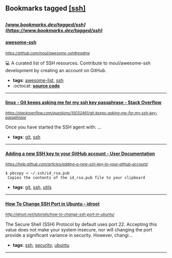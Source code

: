 ## Bookmarks tagged [[ssh]](https://www.bookmarks.dev?q=[ssh])

_<sup><sup>[www.bookmarks.dev/tagged/ssh](https://www.bookmarks.dev/tagged/ssh)</sup></sup>_
---
#### [awesome-ssh](https://github.com/moul/awesome-ssh#readme)
_<sup>https://github.com/moul/awesome-ssh#readme</sup>_

:computer: A curated list of SSH resources. Contribute to moul/awesome-ssh development by creating an account on GitHub.
* **tags**: [awesome-list](../tagged/awesome-list.md), [ssh](../tagged/ssh.md)
* :octocat: **[source code](https://github.com/moul/awesome-ssh#readme)**
---
#### [linux - Git keeps asking me for my ssh key passphrase - Stack Overflow](https://stackoverflow.com/questions/10032461/git-keeps-asking-me-for-my-ssh-key-passphrase)
_<sup>https://stackoverflow.com/questions/10032461/git-keeps-asking-me-for-my-ssh-key-passphrase</sup>_

Once you have started the SSH agent with:
...
* **tags**: [git](../tagged/git.md), [ssh](../tagged/ssh.md)
---
#### [Adding a new SSH key to your GitHub account - User Documentation        ](https://help.github.com/articles/adding-a-new-ssh-key-to-your-github-account/)
_<sup>https://help.github.com/articles/adding-a-new-ssh-key-to-your-github-account/</sup>_

```
$ pbcopy < ~/.ssh/id_rsa.pub
 Copies the contents of the id_rsa.pub file to your clipboard
```
* **tags**: [git](../tagged/git.md), [ssh](../tagged/ssh.md), [utils](../tagged/utils.md)
---
#### [How To Change SSH Port in Ubuntu - idroot](http://idroot.net/tutorials/how-to-change-ssh-port-in-ubuntu/)
_<sup>http://idroot.net/tutorials/how-to-change-ssh-port-in-ubuntu/</sup>_

The Secure Shell (SSH) Protocol by default uses port 22. Accepting this value does not make your system insecure, nor will changing the port provide a significant variance in security. However, changi...
* **tags**: [ssh](../tagged/ssh.md), [security](../tagged/security.md), [ubuntu](../tagged/ubuntu.md)
---
